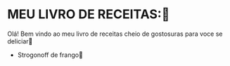 # MEU LIVRO DE RECEITAS::book:

Olá! Bem vindo ao meu livro de receitas cheio de gostosuras para voce se deliciar:candy:

- Strogonoff de frango:chicken:

  ​